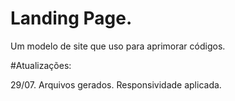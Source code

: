 # Landing Page.
Um modelo de site que uso para aprimorar códigos.

#Atualizações:

29/07. Arquivos gerados.
      Responsividade aplicada.
